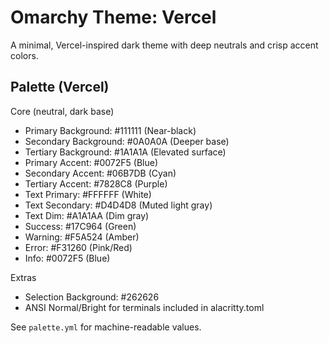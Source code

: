 # Omarchy Theme: Vercel

A minimal, Vercel-inspired dark theme with deep neutrals and crisp accent colors.

## Palette (Vercel)
Core (neutral, dark base)
- Primary Background:   #111111 (Near-black)
- Secondary Background: #0A0A0A (Deeper base)
- Tertiary Background:  #1A1A1A (Elevated surface)
- Primary Accent:       #0072F5 (Blue)
- Secondary Accent:     #06B7DB (Cyan)
- Tertiary Accent:      #7828C8 (Purple)
- Text Primary:         #FFFFFF (White)
- Text Secondary:       #D4D4D8 (Muted light gray)
- Text Dim:             #A1A1AA (Dim gray)
- Success:              #17C964 (Green)
- Warning:              #F5A524 (Amber)
- Error:                #F31260 (Pink/Red)
- Info:                 #0072F5 (Blue)

Extras
- Selection Background: #262626
- ANSI Normal/Bright for terminals included in alacritty.toml

See `palette.yml` for machine-readable values.
